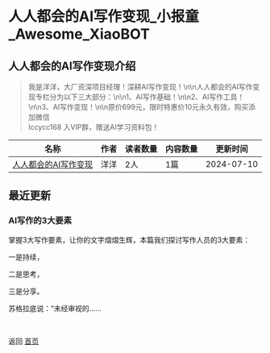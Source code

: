 # 人人都会的AI写作变现_小报童_Awesome_XiaoBOT

## 人人都会的AI写作变现介绍
> 我是洋洋，大厂资深项目经理！深耕AI写作变现！\n\n人人都会的AI写作变现专栏分为以下三大部分：\n\n1、AI写作基础！\n\n2、AI写作工具！\n\n3、AI写作变现！\n\n原价699元，限时特惠价10元永久有效，购买添加微信  
lccycc168 入VIP群，赠送AI学习资料包！  
  


|名称|作者|读者数量|内容数量|更新时间|
|---|---|---|---|---|
|[人人都会的AI写作变现](https://xiaobot.net/p/ylccycc168?refer=9c3f1c95-a052-465a-9902-f6d75080262a)|洋洋|2人|1篇|2024-07-10|

## 最近更新
### AI写作的3大要素

掌握3大写作要素，让你的文字熠熠生辉，本篇我们探讨写作人员的3大要素：

一是持续，

二是思考，

三是分享。

苏格拉底说：“未经审视的......


<a href="https://github.com/Reno9527/awesome-xiaobot" style="color: white; text-decoration: none;">awesome-xiaobot</a>

返回 [首页](../README.md)
